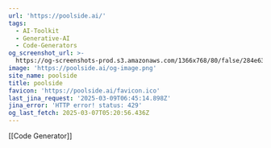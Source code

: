 ```yaml
---
url: 'https://poolside.ai/'
tags:
  - AI-Toolkit
  - Generative-AI
  - Code-Generators
og_screenshot_url: >-
  https://og-screenshots-prod.s3.amazonaws.com/1366x768/80/false/284e639fd4113edf40c0dfa044e29f462415d40178ee225fdfaa3d69b0737fd8.jpeg
image: 'https://poolside.ai/og-image.png'
site_name: poolside
title: poolside
favicon: 'https://poolside.ai/favicon.ico'
last_jina_request: '2025-03-09T06:45:14.898Z'
jina_error: 'HTTP error! status: 429'
og_last_fetch: 2025-03-07T05:20:56.436Z
---
```

[[Code Generator]]
